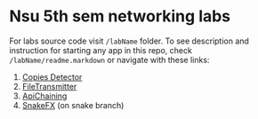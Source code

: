 # Nsu 5th sem networking labs

For labs source code visit `/labName` folder. To see description and instruction for starting any app in this repo,
check `/labName/readme.markdown` or navigate with these links:

1) [Copies Detector](./MulticastLab1/readme.markdown)
2) [FileTransmitter](./LargeFilesLab2/readme.markdown)
3) [ApiChaining](./AsyncCommunicationLab3/readme.markdown) 
4) [SnakeFX](./SnakeFxLab4/readme.markdown) (on snake branch)
